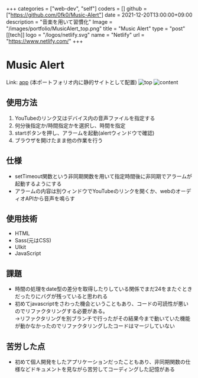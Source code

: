 +++
categories = ["web-dev", "self"]
coders = []
github = ["https://github.com/0fk0/Music-Alert"]
date = 2021-12-20T13:00:00+09:00
description = "音楽を用いて習慣化"
Image = "/images/portfolio/MusicAlert_top.png"
title = "Music Alert"
type = "post"
[[tech]]
logo = "/logos/netlify.svg"
name = "Netlify"
url = "https://www.netlify.com/"
+++


# Music Alert
Link: [app](/webapp/MusicAlert/home.html) (本ポートフォリオ内に静的サイトとして配置)
![top](/images/portfolio/MusicAlert_top.png)
![content](/images/portfolio/MusicAlert_content.png)


## 使用方法
1. YouTubeのリンク又はデバイス内の音声ファイルを指定する
2. 何分後指定か/時間指定かを選択し、時間を指定
3. startボタンを押し、アラームを起動(alertウィンドウで確認)
4. ブラウザを開けたまま他の作業を行う

## 仕様
- setTimeout関数という非同期関数を用いて指定時間後に非同期でアラームが起動するようにする
- アラームの内容は別ウィンドウでYouTubeのリンクを開くか、webのオーディオAPIから音声を鳴らす

## 使用技術
- HTML
- Sass(元はCSS)
- UIkit
- JavaScript 

## 課題
- 時間の処理をdate型の差分を取得したりしている関係でまだ24をまたぐときだったりにバグが残っていると思われる
- 初めてjavascriptをさわった機会ということもあり、コードの可読性が悪いのでリファクタリングする必要がある。  
→リファクタリングを別ブランチで行ったがその結果今まで動いていた機能が動かなかったのでリファクタリングしたコードはマージしていない

## 苦労した点
- 初めて個人開発をしたアプリケーションだったこともあり、非同期関数の仕様などドキュメントを見ながら苦労してコーディングした記憶がある
